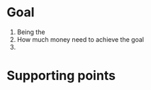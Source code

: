 # Goal
1. Being the 
2. How much money need to achieve the goal
3. 

# Supporting points

<!--stackedit_data:
eyJoaXN0b3J5IjpbNzc3ODM0MDRdfQ==
-->